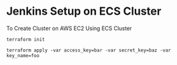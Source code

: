 # Jenkins Setup on ECS Cluster

To Create Cluster on AWS EC2 Using ECS Cluster

`terraform init`

`terraform apply -var access_key=bar -var secret_key=baz -var key_name=foo`
